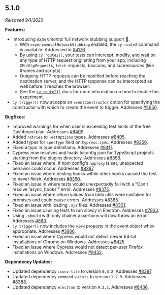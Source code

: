 ## 5.1.0

_Released 9/1/2020_

**Features:**

- Introducing _experimental_ full network stubbing support 🎉.
  - With `experimentalNetworkStubbing` enabled, the `cy.route2` command is
    available. Addressed in
    [#4176](https://github.com/cypress-io/cypress/issues/4176).
  - By using [`cy.route2()`](http), your tests can intercept, modify, and wait
    on any type of HTTP request originating from your app, including
    `XMLHttpRequest`s, `fetch` requests, beacons, and subresources (like iframes
    and scripts).
  - Outgoing HTTP requests can be modified before reaching the destination
    server, and the HTTP response can be intercepted as well before it reaches
    the browser.
  - See the [`cy.route2()`](http) docs for more information on how to enable
    this experiment.
- `cy.trigger()` now accepts an `eventConstructor` option for specifying the
  constructor with which to create the event to trigger. Addresses
  [#5650](https://github.com/cypress-io/cypress/issues/5650).

**Bugfixes:**

- Improved warnings for when user is exceeding test limits of the free Dashboard
  plan. Addresses [#8409](https://github.com/cypress-io/cypress/issues/8409).
- Added `retries` to `TestOptions` types. Addresses
  [#8405](https://github.com/cypress-io/cypress/issues/8405).
- Added types for `specType` field on `Cypress.spec`. Addresses
  [#8256](https://github.com/cypress-io/cypress/issues/8256).
- Fixed a typo in type definitions. Addresses
  [#8417](https://github.com/cypress-io/cypress/issues/8417).
- Cypress now resolves and loads tsconfig.json for TypeScript projects starting
  from the plugins directory. Addresses
  [#8359](https://github.com/cypress-io/cypress/issues/8359).
- Fixed an issue where, if npm config's `noproxy` is set, unexpected behavior
  could occur. Addresses
  [#8287](https://github.com/cypress-io/cypress/issues/8287).
- Fixed an issue where nesting hooks within other hooks caused the test to never
  finish. Addresses [#8350](https://github.com/cypress-io/cypress/issues/8350).
- Fixed an issue in where tests would unexpectedly fail with a "Can't resolve
  'async_hooks'" error. Addresses
  [#8375](https://github.com/cypress-io/cypress/issues/8375).
- Fixed an issue where return values from blob utils were mistaken for promises
  and could cause errors. Addresses
  [#8365](https://github.com/cypress-io/cypress/issues/8365).
- Fixed an issue with loading `.mjs` files. Addresses
  [#8361](https://github.com/cypress-io/cypress/issues/8361).
- Fixed an issue causing tests to run slowly in Electron. Addresses
  [#7930](https://github.com/cypress-io/cypress/issues/7930).
- Using `.should` with only chainer assertions will now throw an error.
  Addresses [#883](https://github.com/cypress-io/cypress/issues/883).
- `cy.trigger()` now includes the `view` property in the event object when
  appropriate. Addresses
  [#3686](https://github.com/cypress-io/cypress/issues/3686).
- Fixed an issue where Cypress would not detect newer 64-bit installations of
  Chrome on Windows. Addresses
  [#8425](https://github.com/cypress-io/cypress/issues/8425).
- Fixed an issue where Cypress would not detect per-user Firefox installations
  on Windows. Addresses
  [#8432](https://github.com/cypress-io/cypress/issues/8432).

**Dependency Updates:**

- Updated dependency `iconv-lite` to version `0.6.2`. Addresses
  [#8387](https://github.com/cypress-io/cypress/issues/8387).
- Updated dependency `command-exists` to version `1.2.9`. Addresses
  [#8388](https://github.com/cypress-io/cypress/issues/8388).
- Updated dependency `electron` to version `9.2.1`. Addresses
  [#8436](https://github.com/cypress-io/cypress/issues/8436).

